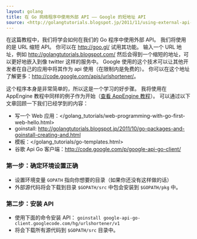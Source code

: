 ```yaml
---
layout: golang
title: 在 Go 网络程序中使用外部 API —— Google 的短地址 API
source: <http://golangtutorials.blogspot.jp/2011/11/using-external-api-in-go-web-program.html>
---
```


在这篇教程中，我们将学会如何在我们的 Go 程序中使用外部 API。
我们将使用的是 URL 缩短 API。
你可以在 <http://goo.gl/> 试用其功能。
输入一个 URL 地址，例如 <http://golangtutorials.blogspot.com/> 然后会得到一个缩短的地址，可以更好地嵌入到像 twitter 这样的服务中。
Google 使用的这个技术可以让其他开发者在自己的应用中将其作为 api 使用（在限制内是免费的）。
你可以在这个地址了解更多：<http://code.google.com/apis/urlshortener/>。

这个程序本身是非常简单的，所以这是一个学习的好步骤。
我将使用在 AppEngine 教程中同样的例子作为开始（[查看 AppEngine 教程](http://golangtutorials.blogspot.com/2011/11/using-external-api-in-go-appengine.html)）。
可以通过以下文章回顾一下我们已经学到的内容：

+ 写一个 Web 应用：</golang_tutorials/web-programming-with-go-first-web-hello.html>
+ goinstall: <http://golangtutorials.blogspot.jp/2011/10/go-packages-and-goinstall-creating-and.html>
+ 模板：</golang_tutorials/go-templates.html>
+ 谷歌 Api Go 客户端：<http://code.google.com/p/google-api-go-client/>

### 第一步：确定环境设置正确

+ 设置环境变量 `GOPATH` 指向你想要的目录（如果你还没有这样做的话）
+ 外部源代码将会下载到目录 `$GOPATH/src` 中包会安装到 `$GOPATH/pkg` 中。

### 第二步：安装 API

+ 使用下面的命令安装 API： `goinstall google-api-go-client.googlecode.com/hg/urlshortener/v1`
+ 将会下载所有源代码到 `$GOPATH/src` 目录中。
